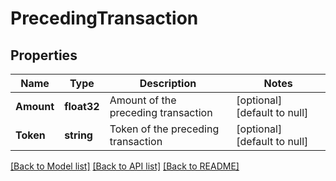 # PrecedingTransaction

## Properties
Name | Type | Description | Notes
------------ | ------------- | ------------- | -------------
**Amount** | **float32** | Amount of the preceding transaction | [optional] [default to null]
**Token** | **string** | Token of the preceding transaction | [optional] [default to null]

[[Back to Model list]](../README.md#documentation-for-models) [[Back to API list]](../README.md#documentation-for-api-endpoints) [[Back to README]](../README.md)


